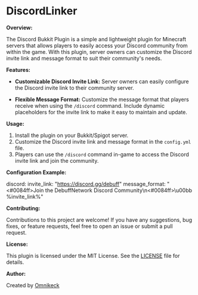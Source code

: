 # DiscordLinker

**Overview:**

The Discord Bukkit Plugin is a simple and lightweight plugin for Minecraft servers that allows players to easily access your Discord community from within the game. With this plugin, server owners can customize the Discord invite link and message format to suit their community's needs.

**Features:**

- **Customizable Discord Invite Link:** Server owners can easily configure the Discord invite link to their community server.
  
- **Flexible Message Format:** Customize the message format that players receive when using the `/discord` command. Include dynamic placeholders for the invite link to make it easy to maintain and update.

**Usage:**

1. Install the plugin on your Bukkit/Spigot server.
2. Customize the Discord invite link and message format in the `config.yml` file.
3. Players can use the `/discord` command in-game to access the Discord invite link and join the community.

**Configuration Example:**

discord:
  invite_link: "https://discord.gg/debuff"
  message_format: "<#0084ff>Join the DebuffNetwork Discord Community\n<#0084ff>\u00bb <gray>%invite_link%"

**Contributing:**

Contributions to this project are welcome! If you have any suggestions, bug fixes, or feature requests, feel free to open an issue or submit a pull request.

**License:**

This plugin is licensed under the MIT License. See the [LICENSE](LICENSE) file for details.

**Author:**

Created by [Omnikeck](https://github.com/omnikeck)
